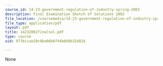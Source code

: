 ```yaml
---
course_id: 14-23-government-regulation-of-industry-spring-2003
description: Final Examination Sketch of Solutions 2002
file_location: /coursemedia/14-23-government-regulation-of-industry-spring-2003/973bccae28c9ba06b6f44b668b254816_14232002finalsol.pdf
file_type: application/pdf
layout: pdf
title: 14232002finalsol.pdf
type: course
uid: 973bccae28c9ba06b6f44b668b254816

---
```

None